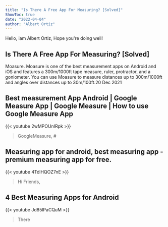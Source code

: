 ```yaml
---
title: "Is There A Free App For Measuring? [Solved]"
ShowToc: true 
date: "2022-04-04"
author: "Albert Ortiz" 
---
```


Hello, iam Albert Ortiz, Hope you're doing well!
## Is There A Free App For Measuring? [Solved]
Moasure. Moasure is one of the best measurement apps on Android and iOS and features a 300m/1000ft tape measure, ruler, protractor, and a goniometer. You can use Moasure to measure distances up to 300m/1000ft and angles over distances up to 30m/100ft.20 Dec 2021

## Best measurement App Android | Google Measure App | Google Measure | How to use Google Measure App
{{< youtube 2wMPOUnIRpk >}}
>GoogleMeasure, #

## Measuring app for android, best measuring app - premium measuring app for free.
{{< youtube 4TdlHQOZ7nE >}}
>Hi Friends, 

## 4 Best Measuring Apps for Android
{{< youtube Jd85lPaCQuM >}}
>There

